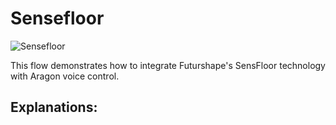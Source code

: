 # Sensefloor
![Sensefloor](sensefloor.png)

This flow demonstrates how to integrate Futurshape's SensFloor technology with Aragon voice control.

## Explanations:
